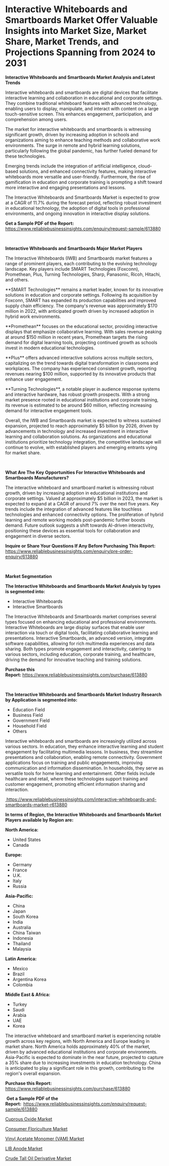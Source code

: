 <p><h1>Interactive Whiteboards and Smartboards Market Offer Valuable Insights into Market Size, Market Share, Market Trends, and Projections Spanning from 2024 to 2031</h1></p><p><strong>Interactive Whiteboards and Smartboards Market Analysis and Latest Trends</strong></p>
<p><p>Interactive whiteboards and smartboards are digital devices that facilitate interactive learning and collaboration in educational and corporate settings. They combine traditional whiteboard features with advanced technology, enabling users to display, manipulate, and interact with content on a large touch-sensitive screen. This enhances engagement, participation, and comprehension among users.</p><p>The market for interactive whiteboards and smartboards is witnessing significant growth, driven by increasing adoption in schools and organizations aiming to enhance teaching methods and collaborative work environments. The surge in remote and hybrid learning solutions, particularly following the global pandemic, has further fueled demand for these technologies.</p><p>Emerging trends include the integration of artificial intelligence, cloud-based solutions, and enhanced connectivity features, making interactive whiteboards more versatile and user-friendly. Furthermore, the rise of gamification in education and corporate training is prompting a shift toward more interactive and engaging presentations and lessons.</p><p>The Interactive Whiteboards and Smartboards Market is expected to grow at a CAGR of 11.7% during the forecast period, reflecting robust investment in educational technology, the adoption of digital tools in professional environments, and ongoing innovation in interactive display solutions.</p></p>
<p><strong>Get a Sample PDF of the Report:&nbsp;</strong> <a href="https://www.reliablebusinessinsights.com/enquiry/request-sample/613880?utm_campaign=48&utm_medium=2&utm_source=Github&utm_content=ia&utm_term=11122024&utm_id=interactive-whiteboards-and-smartboards">https://www.reliablebusinessinsights.com/enquiry/request-sample/613880</a></p>
<p>&nbsp;</p>
<p><strong>Interactive Whiteboards and Smartboards Major Market Players</strong></p>
<p><p>The Interactive Whiteboards (IWB) and Smartboards market features a range of prominent players, each contributing to the evolving technology landscape. Key players include SMART Technologies (Foxconn), Promethean, Plus, Turning Technologies, Sharp, Panasonic, Ricoh, Hitachi, and others.</p><p>**SMART Technologies** remains a market leader, known for its innovative solutions in education and corporate settings. Following its acquisition by Foxconn, SMART has expanded its production capabilities and improved supply chain efficiency. The company's revenue was approximately $170 million in 2022, with anticipated growth driven by increased adoption in hybrid work environments.</p><p>**Promethean** focuses on the educational sector, providing interactive displays that emphasize collaborative learning. With sales revenue peaking at around $150 million in recent years, Promethean targets the rising demand for digital learning tools, projecting continued growth as schools invest in modern educational technologies.</p><p>**Plus** offers advanced interactive solutions across multiple sectors, capitalizing on the trend towards digital transformation in classrooms and workplaces. The company has experienced consistent growth, reporting revenues nearing $100 million, supported by its innovative products that enhance user engagement.</p><p>**Turning Technologies**, a notable player in audience response systems and interactive hardware, has robust growth prospects. With a strong market presence rooted in educational institutions and corporate training, its revenue is estimated to be around $60 million, reflecting increasing demand for interactive engagement tools.</p><p>Overall, the IWB and Smartboards market is expected to witness sustained expansion, projected to reach approximately $5 billion by 2026, driven by advancements in technology and increased investment in interactive learning and collaboration solutions. As organizations and educational institutions prioritize technology integration, the competitive landscape will continue to evolve, with established players and emerging entrants vying for market share.</p></p>
<p>&nbsp;</p>
<p><strong>What Are The Key Opportunities For Interactive Whiteboards and Smartboards Manufacturers?</strong></p>
<p><p>The interactive whiteboard and smartboard market is witnessing robust growth, driven by increasing adoption in educational institutions and corporate settings. Valued at approximately $5 billion in 2023, the market is expected to expand at a CAGR of around 7% over the next five years. Key trends include the integration of advanced features like touchless technologies and enhanced connectivity options. The proliferation of hybrid learning and remote working models post-pandemic further boosts demand. Future outlook suggests a shift towards AI-driven interactivity, positioning these devices as essential tools for collaboration and engagement in diverse sectors.</p></p>
<p><strong>Inquire or Share Your Questions If Any Before Purchasing This Report:</strong> <a href="https://www.reliablebusinessinsights.com/enquiry/pre-order-enquiry/613880?utm_campaign=48&utm_medium=2&utm_source=Github&utm_content=ia&utm_term=11122024&utm_id=interactive-whiteboards-and-smartboards">https://www.reliablebusinessinsights.com/enquiry/pre-order-enquiry/613880</a></p>
<p>&nbsp;</p>
<p><strong>Market Segmentation</strong></p>
<p><strong>The Interactive Whiteboards and Smartboards Market Analysis by types is segmented into:</strong></p>
<p><ul><li>Interactive Whiteboards</li><li>Interactive Smartboards</li></ul></p>
<p><p>The Interactive Whiteboards and Smartboards market comprises several types focused on enhancing educational and professional environments. Interactive Whiteboards are large display surfaces that enable user interaction via touch or digital tools, facilitating collaborative learning and presentations. Interactive Smartboards, an advanced version, integrate software capabilities, allowing for rich multimedia experiences and data sharing. Both types promote engagement and interactivity, catering to various sectors, including education, corporate training, and healthcare, driving the demand for innovative teaching and training solutions.</p></p>
<p><strong>Purchase this Report:&nbsp;</strong><a href="https://www.reliablebusinessinsights.com/purchase/613880?utm_campaign=48&utm_medium=2&utm_source=Github&utm_content=ia&utm_term=11122024&utm_id=interactive-whiteboards-and-smartboards">https://www.reliablebusinessinsights.com/purchase/613880</a></p>
<p>&nbsp;</p>
<p><strong>The Interactive Whiteboards and Smartboards Market Industry Research by Application is segmented into:</strong></p>
<p><ul><li>Education Field</li><li>Business Field</li><li>Government Field</li><li>Household Field</li><li>Others</li></ul></p>
<p><p>Interactive whiteboards and smartboards are increasingly utilized across various sectors. In education, they enhance interactive learning and student engagement by facilitating multimedia lessons. In business, they streamline presentations and collaboration, enabling remote connectivity. Government applications focus on training and public engagements, improving communication and information dissemination. In households, they serve as versatile tools for home learning and entertainment. Other fields include healthcare and retail, where these technologies support training and customer engagement, promoting efficient information sharing and interaction.</p></p>
<p><a href="https://www.reliablebusinessinsights.com/interactive-whiteboards-and-smartboards-market-r613880?utm_campaign=48&utm_medium=2&utm_source=Github&utm_content=ia&utm_term=11122024&utm_id=interactive-whiteboards-and-smartboards">&nbsp;https://www.reliablebusinessinsights.com/interactive-whiteboards-and-smartboards-market-r613880</a></p>
<p><strong>In terms of Region, the Interactive Whiteboards and Smartboards Market Players available by Region are:</strong></p>
<p>
    <p> <strong> North America: </strong>
        <ul>
            <li>United States</li>
            <li>Canada</li>
        </ul>
        </p> 
    <p> <strong> Europe: </strong>
        <ul>
            <li>Germany</li>
            <li>France</li>
            <li>U.K.</li>
            <li>Italy</li>
            <li>Russia</li>
        </ul>
        </p> 
    <p> <strong> Asia-Pacific: </strong>
        <ul>
            <li>China</li>
            <li>Japan</li>
            <li>South Korea</li>
            <li>India</li>
            <li>Australia</li>
            <li>China Taiwan</li>
            <li>Indonesia</li>
            <li>Thailand</li>
            <li>Malaysia</li>
        </ul>
        </p> 
    <p> <strong> Latin America: </strong>
        <ul>
            <li>Mexico</li>
            <li>Brazil</li>
            <li>Argentina Korea</li>
            <li>Colombia</li>
        </ul>
        </p> 
    <p> <strong> Middle East & Africa: </strong>
        <ul>
            <li>Turkey</li>
            <li>Saudi</li>
            <li>Arabia</li>
            <li>UAE</li>
            <li>Korea</li>
        </ul>
    </p>
    </p>
<p><p>The interactive whiteboard and smartboard market is experiencing notable growth across key regions, with North America and Europe leading in market share. North America holds approximately 40% of the market, driven by advanced educational institutions and corporate environments. Asia-Pacific is expected to dominate in the near future, projected to capture a 35% share due to increasing investments in education technology. China is anticipated to play a significant role in this growth, contributing to the region's overall expansion.</p></p>
<p><strong>Purchase this Report: </strong><a href="https://www.reliablebusinessinsights.com/purchase/613880?utm_campaign=48&utm_medium=2&utm_source=Github&utm_content=ia&utm_term=11122024&utm_id=interactive-whiteboards-and-smartboards">https://www.reliablebusinessinsights.com/purchase/613880</a></p>
<p>&nbsp;<strong>Get a Sample PDF of the Report:&nbsp;&nbsp;</strong><a href="https://www.reliablebusinessinsights.com/enquiry/request-sample/613880?utm_campaign=48&utm_medium=2&utm_source=Github&utm_content=ia&utm_term=11122024&utm_id=interactive-whiteboards-and-smartboards">https://www.reliablebusinessinsights.com/enquiry/request-sample/613880</a></p>
<p><strong></strong></p>
<p><p><a href="https://www.linkedin.com/pulse/c-hannibex-sqmmf?utm_campaign=48&utm_medium=2&utm_source=Github&utm_content=ia&utm_term=11122024&utm_id=interactive-whiteboards-and-smartboards">Cuprous Oxide Market</a></p><p><a href="https://www.linkedin.com/pulse/c-hannibex-sqmmf?utm_campaign=48&utm_medium=2&utm_source=Github&utm_content=ia&utm_term=11122024&utm_id=interactive-whiteboards-and-smartboards">Consumer Floriculture Market</a></p><p><a href="https://www.linkedin.com/pulse/insightson-vinyl-acetate-monomer-vam-market-examining-markets-eli3e?utm_campaign=48&utm_medium=2&utm_source=Github&utm_content=ia&utm_term=11122024&utm_id=interactive-whiteboards-and-smartboards">Vinyl Acetate Monomer (VAM) Market</a></p><p><a href="https://www.linkedin.com/pulse/lib-anode-market-size-insights-types-share-selling-price-xrure?utm_campaign=48&utm_medium=2&utm_source=Github&utm_content=ia&utm_term=11122024&utm_id=interactive-whiteboards-and-smartboards">LIB Anode Market</a></p><p><a href="https://www.linkedin.com/pulse/c-hannibex-sqmmf?utm_campaign=48&utm_medium=2&utm_source=Github&utm_content=ia&utm_term=11122024&utm_id=interactive-whiteboards-and-smartboards">Crude Tall Oil Derivative Market</a></p></p>